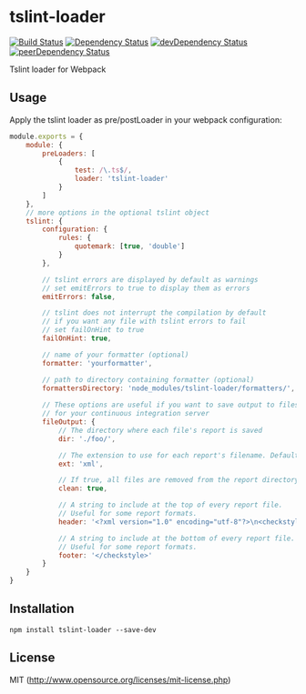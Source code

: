 # tslint-loader
[![Build Status](https://travis-ci.org/wbuchwalter/tslint-loader.svg?branch=master)](https://travis-ci.org/wbuchwalter/tslint-loader)
[![Dependency Status](https://david-dm.org/wbuchwalter/tslint-loader.svg)](https://david-dm.org/wbuchwalter/tslint-loader)
[![devDependency Status](https://david-dm.org/wbuchwalter/tslint-loader/dev-status.svg)](https://david-dm.org/wbuchwalter/tslint-loader?type=dev)
[![peerDependency Status](https://david-dm.org/wbuchwalter/tslint-loader/peer-status.svg)](https://david-dm.org/wbuchwalter/tslint-loader?type=peer)

Tslint loader for Webpack

## Usage

Apply the tslint loader as pre/postLoader in your webpack configuration:

``` javascript
module.exports = {
    module: {
        preLoaders: [
            {
                test: /\.ts$/,
                loader: 'tslint-loader'
            }
        ]
    },
    // more options in the optional tslint object
    tslint: {
        configuration: {
            rules: {
                quotemark: [true, 'double']
            }
        },

        // tslint errors are displayed by default as warnings
        // set emitErrors to true to display them as errors
        emitErrors: false,

        // tslint does not interrupt the compilation by default
        // if you want any file with tslint errors to fail
        // set failOnHint to true
        failOnHint: true,        

        // name of your formatter (optional)
        formatter: 'yourformatter',

        // path to directory containing formatter (optional)
        formattersDirectory: 'node_modules/tslint-loader/formatters/',
        
        // These options are useful if you want to save output to files
        // for your continuous integration server
        fileOutput: {
            // The directory where each file's report is saved
            dir: './foo/',

            // The extension to use for each report's filename. Defaults to 'txt'
            ext: 'xml',

            // If true, all files are removed from the report directory at the beginning of run
            clean: true,

            // A string to include at the top of every report file.
            // Useful for some report formats.
            header: '<?xml version="1.0" encoding="utf-8"?>\n<checkstyle version="5.7">',

            // A string to include at the bottom of every report file.
            // Useful for some report formats.
            footer: '</checkstyle>'
        }
    }
}
```
## Installation

``` shell
npm install tslint-loader --save-dev
```

## License

MIT (http://www.opensource.org/licenses/mit-license.php)


